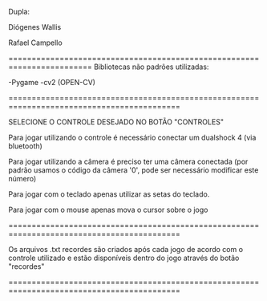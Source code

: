 Dupla: 

Diógenes Wallis


Rafael Campello


========================================================================
Bibliotecas não padrões utilizadas:

-Pygame
-cv2 (OPEN-CV)


===========================================================================================

SELECIONE O CONTROLE DESEJADO NO BOTÃO "CONTROLES"


Para jogar utilizando o controle é necessário conectar um dualshock 4 (via bluetooth)

Para jogar utilizando a câmera é preciso ter uma câmera conectada (por padrão usamos o código da câmera '0', pode ser necessário modificar este número)

Para jogar com o teclado apenas utilizar as setas do teclado.

Para jogar com o mouse apenas mova o cursor sobre o jogo

===========================================================================================

Os arquivos .txt recordes são criados após cada jogo de acordo com o controle utilizado e estão disponíveis dentro do jogo através do botão "recordes"


===========================================================================================
